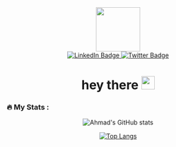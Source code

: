 <!--
**alekzanderx1/alekzanderx1** is a ✨ _special_ ✨ repository because its `README.md` (this file) appears on your GitHub profile.

Here are some ideas to get you started:

- 🔭 I’m currently working on ...
- 🌱 I’m currently learning ...
- 👯 I’m looking to collaborate on ...
- 🤔 I’m looking for help with ...
- 💬 Ask me about ...
- 📫 How to reach me: ...
- 😄 Pronouns: ...
- ⚡ Fun fact: ...
-->

<div id="header" align="center">
  <img src="https://media.giphy.com/media/o0vwzuFwCGAFO/giphy.gif" width="100"/>
</div>


<div id="badges" align="center">
  <a href="https://www.linkedin.com/in/syedahmadt/">
    <img src="https://img.shields.io/badge/LinkedIn-blue?style=for-the-badge&logo=linkedin&logoColor=white" alt="LinkedIn Badge"/>
  </a>
  <a href="https://twitter.com/NUEraw">
    <img src="https://img.shields.io/badge/Twitter-blue?style=for-the-badge&logo=twitter&logoColor=white" alt="Twitter Badge"/>
  </a>
</div>

<div align="center">
  <img src="https://komarev.com/ghpvc/?username=alekzanderx1&style=flat-square&color=blue" alt=""/>
</div>

<h1 align="center">
  hey there
  <img src="https://media.giphy.com/media/hvRJCLFzcasrR4ia7z/giphy.gif" width="30px"/>
</h1>


### :fire: My Stats :

<div align="center">

![Ahmad's GitHub stats](https://github-readme-stats.vercel.app/api?username=alekzanderx1&show_icons=true&theme=gruvbox&count_private=true&include_all_commits=true)

[![Top Langs](https://github-readme-stats.vercel.app/api/top-langs/?username=alekzanderx1&langs_count=8&layout=compact&theme=vision-friendly-dark)](https://github.com/anuraghazra/github-readme-stats)

</div>
